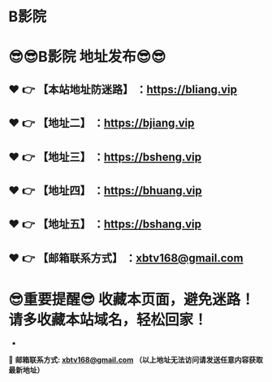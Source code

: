 # B影院
:sunglasses::sunglasses:B影院 地址发布:sunglasses::sunglasses:
==
:heart: :point_right: 【本站地址防迷路】 ：https://bliang.vip
------
:heart: :point_right: 【地址二】 ：https://bjiang.vip
------
:heart: :point_right: 【地址三】 ：https://bsheng.vip
------
:heart: :point_right: 【地址四】 ：https://bhuang.vip
------
:heart: :point_right: 【地址五】 ：https://bshang.vip
------
:heart: :point_right: 【邮箱联系方式】 ：xbtv168@gmail.com
------
:sunglasses:重要提醒:sunglasses: 收藏本页面，避免迷路！请多收藏本站域名，轻松回家！
==

-

:e-mail: __邮箱联系方式: xbtv168@gmail.com （以上地址无法访问请发送任意内容获取最新地址）__
